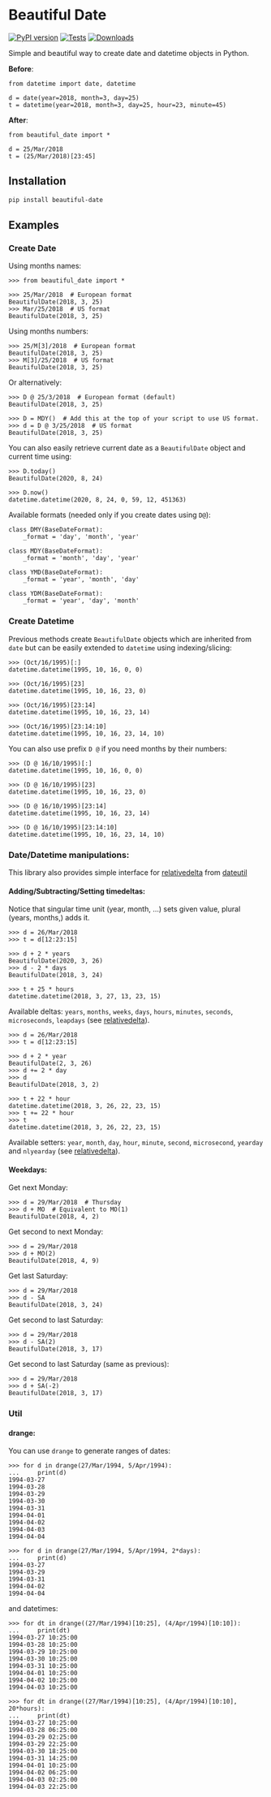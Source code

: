 # Beautiful Date

[![PyPI version](https://badge.fury.io/py/beautiful-date.svg)](https://badge.fury.io/py/beautiful-date)
[![Tests](https://github.com/kuzmoyev/Google-Calendar-Simple-API/workflows/Tests/badge.svg)](https://github.com/kuzmoyev/Google-Calendar-Simple-API/actions)
[![Downloads](https://pepy.tech/badge/beautiful-date)](https://pepy.tech/project/beautiful-date)

Simple and beautiful way to create date and datetime objects in Python.
       
**Before**:

```python3
from datetime import date, datetime

d = date(year=2018, month=3, day=25)
t = datetime(year=2018, month=3, day=25, hour=23, minute=45)
```
    
**After**:

```python3
from beautiful_date import *

d = 25/Mar/2018
t = (25/Mar/2018)[23:45]
```

## Installation

```bash
pip install beautiful-date
```

## Examples

### Create Date

Using months names:

```python3
>>> from beautiful_date import *

>>> 25/Mar/2018  # European format
BeautifulDate(2018, 3, 25)
>>> Mar/25/2018  # US format
BeautifulDate(2018, 3, 25)
```
    
Using months numbers:
    
```python3
>>> 25/M[3]/2018  # European format
BeautifulDate(2018, 3, 25)
>>> M[3]/25/2018  # US format
BeautifulDate(2018, 3, 25)
```

Or alternatively:

```python3
>>> D @ 25/3/2018  # European format (default)
BeautifulDate(2018, 3, 25)

>>> D = MDY()  # Add this at the top of your script to use US format. 
>>> d = D @ 3/25/2018  # US format
BeautifulDate(2018, 3, 25)
```

You can also easily retrieve current date as a `BeautifulDate` object and current time using:

```python3
>>> D.today()
BeautifulDate(2020, 8, 24)

>>> D.now()
datetime.datetime(2020, 8, 24, 0, 59, 12, 451363)
```
    
Available formats (needed only if you create dates using `D@`):
    
```python3
class DMY(BaseDateFormat):
    _format = 'day', 'month', 'year'

class MDY(BaseDateFormat):
    _format = 'month', 'day', 'year'

class YMD(BaseDateFormat):
    _format = 'year', 'month', 'day'

class YDM(BaseDateFormat):
    _format = 'year', 'day', 'month'
``` 
 
### Create Datetime

Previous methods create `BeautifulDate` objects which are inherited from `date` but can be 
easily extended to `datetime` using indexing/slicing:
 
```python3
>>> (Oct/16/1995)[:]
datetime.datetime(1995, 10, 16, 0, 0)

>>> (Oct/16/1995)[23]
datetime.datetime(1995, 10, 16, 23, 0)

>>> (Oct/16/1995)[23:14]
datetime.datetime(1995, 10, 16, 23, 14)

>>> (Oct/16/1995)[23:14:10]
datetime.datetime(1995, 10, 16, 23, 14, 10)
```

You can also use prefix `D @` if you need months by their numbers:    
    
```python3
>>> (D @ 16/10/1995)[:]
datetime.datetime(1995, 10, 16, 0, 0)

>>> (D @ 16/10/1995)[23]
datetime.datetime(1995, 10, 16, 23, 0)

>>> (D @ 16/10/1995)[23:14]
datetime.datetime(1995, 10, 16, 23, 14)

>>> (D @ 16/10/1995)[23:14:10]
datetime.datetime(1995, 10, 16, 23, 14, 10)
```
    
### Date/Datetime manipulations:

This library also provides simple interface for 
[relativedelta](http://dateutil.readthedocs.io/en/stable/relativedelta.html) from 
[dateutil](http://dateutil.readthedocs.io/en/stable/index.html)

#### Adding/Subtracting/Setting timedeltas:

Notice that singular time unit (year, month, ...) sets given value, plural (years, months,) adds it.


```python3
>>> d = 26/Mar/2018
>>> t = d[12:23:15]

>>> d + 2 * years
BeautifulDate(2020, 3, 26)
>>> d - 2 * days
BeautifulDate(2018, 3, 24)

>>> t + 25 * hours
datetime.datetime(2018, 3, 27, 13, 23, 15)
```
    
Available deltas: `years`, `months`, `weeks`, `days`, `hours`, `minutes`, 
`seconds`, `microseconds`, `leapdays`
(see [relativedelta](http://dateutil.readthedocs.io/en/stable/relativedelta.html)).

```python3
>>> d = 26/Mar/2018
>>> t = d[12:23:15]

>>> d + 2 * year
BeautifulDate(2, 3, 26)
>>> d += 2 * day
>>> d
BeautifulDate(2018, 3, 2)

>>> t + 22 * hour
datetime.datetime(2018, 3, 26, 22, 23, 15)
>>> t += 22 * hour
>>> t
datetime.datetime(2018, 3, 26, 22, 23, 15)
```

Available setters: `year`, `month`, `day`, `hour`, `minute`, `second`, `microsecond`,
`yearday` and `nlyearday`
(see [relativedelta](http://dateutil.readthedocs.io/en/stable/relativedelta.html)).

#### Weekdays:

Get next Monday:

```python3
>>> d = 29/Mar/2018  # Thursday
>>> d + MO  # Equivalent to MO(1)
BeautifulDate(2018, 4, 2)
```

Get second to next Monday:

```python3
>>> d = 29/Mar/2018
>>> d + MO(2)
BeautifulDate(2018, 4, 9)
```

Get last Saturday:

```python3
>>> d = 29/Mar/2018
>>> d - SA
BeautifulDate(2018, 3, 24)
```

Get second to last Saturday:

```python3
>>> d = 29/Mar/2018
>>> d - SA(2)
BeautifulDate(2018, 3, 17)
```

Get second to last Saturday (same as previous):

```python3
>>> d = 29/Mar/2018
>>> d + SA(-2)
BeautifulDate(2018, 3, 17)
```
    
### Util

#### drange:

You can use `drange` to generate ranges of dates:

```python3
>>> for d in drange(27/Mar/1994, 5/Apr/1994):
...     print(d)
1994-03-27
1994-03-28
1994-03-29
1994-03-30
1994-03-31
1994-04-01
1994-04-02
1994-04-03
1994-04-04

>>> for d in drange(27/Mar/1994, 5/Apr/1994, 2*days):
...     print(d)
1994-03-27
1994-03-29
1994-03-31
1994-04-02
1994-04-04
```
    
and datetimes:

```python3
>>> for dt in drange((27/Mar/1994)[10:25], (4/Apr/1994)[10:10]):
...     print(dt)
1994-03-27 10:25:00
1994-03-28 10:25:00
1994-03-29 10:25:00
1994-03-30 10:25:00
1994-03-31 10:25:00
1994-04-01 10:25:00
1994-04-02 10:25:00
1994-04-03 10:25:00

>>> for dt in drange((27/Mar/1994)[10:25], (4/Apr/1994)[10:10], 20*hours):
...     print(dt)
1994-03-27 10:25:00
1994-03-28 06:25:00
1994-03-29 02:25:00
1994-03-29 22:25:00
1994-03-30 18:25:00
1994-03-31 14:25:00
1994-04-01 10:25:00
1994-04-02 06:25:00
1994-04-03 02:25:00
1994-04-03 22:25:00
```
